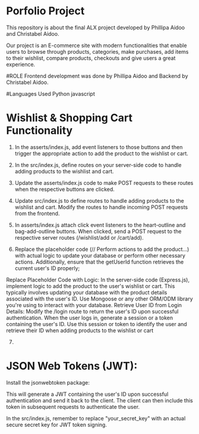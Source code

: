 # Porfolio Project
This repository is about the final ALX project developed by Phillipa Aidoo and Christabel Aidoo.

Our project is an E-commerce site with modern functionalities that enable users to browse through products, categories, make purchases, add items to their wishlist, compare products, checkouts and give users a great experience. 

#ROLE
Frontend development was done by Phillipa Aidoo and Backend by Christabel Aidoo.

#Languages Used
Python
javascript

# Wishlist & Shopping Cart Functionality

1. In the asserts/index.js, add event listeners to those buttons and then trigger the appropriate action to add the product to the wishlist or cart.

2. In the src/index.js, define routes on your server-side code to handle adding products to the wishlist and cart.

3. Update the asserts/index.js code to make POST requests to these routes when the respective buttons are clicked.

4. Update src/index.js to define routes to handle adding products to the wishlist and cart.
Modify the routes to handle incoming POST requests from the frontend.

5. In asserts/index.js attach click event listeners to the heart-outline and bag-add-outline buttons.
When clicked, send a POST request to the respective server routes (/wishlist/add or /cart/add).

6. Replace the placeholder code (// Perform actions to add the product...) with actual logic to update your database or perform other necessary actions. Additionally, ensure that the getUserId function retrieves the current user's ID properly;

Replace Placeholder Code with Logic:
In the server-side code (Express.js), implement logic to add the product to the user's wishlist or cart. This typically involves updating your database with the product details associated with the user's ID.
Use Mongoose or any other ORM/ODM library you're using to interact with your database.
Retrieve User ID from Login Details:
Modify the /login route to return the user's ID upon successful authentication.
When the user logs in, generate a session or a token containing the user's ID.
Use this session or token to identify the user and retrieve their ID when adding products to the wishlist or cart

7. 











# JSON Web Tokens (JWT):
Install the jsonwebtoken package:
<npm install jsonwebtoken>

This will generate a JWT containing the user's ID upon successful authentication and send it back to the client. The client can then include this token in subsequent requests to authenticate the user. 

In the src/index.js, remember to replace "your_secret_key" with an actual secure secret key for JWT token signing.


